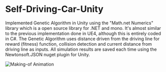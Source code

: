 # Self-Driving-Car-Unity

Implemented Genetic Algorithm in Unity using the "Math.net Numerics" library which is a open source library for .NET and mono.
It's almost similar to the previous implementation done in UE4, although this is entirely coded in C#.
The Genetic Algorithm uses distance driven from the driving line for reward (fitness) function, collision detection and current distance from driving line as inputs.
All simulation results are saved each time using the Newtonsoft.JSON nuget plugin for Unity.

![Making-of Animation](https://github.com/ReanSchwarzer1/Self-Driving-Car-Unity/blob/master/nn1.gif "Making-of Animation")


 
